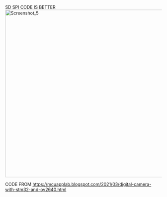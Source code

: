 SD SPI CODE IS BETTER
<img width="540" alt="Screenshot_5" src="https://github.com/user-attachments/assets/99ec1642-403e-4be4-b98b-81a8a4f3ba2b">

CODE FROM https://mcuapplab.blogspot.com/2021/03/digital-camera-with-stm32-and-ov2640.html

